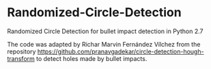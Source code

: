 # Randomized-Circle-Detection
Randomized Circle Detection for bullet impact detection in Python 2.7

The code was adapted by Richar Marvin Fernández Vílchez from the repository https://github.com/pranavgadekar/circle-detection-hough-transform to detect holes made by bullet impacts. 
